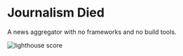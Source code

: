 # Journalism Died

A news aggregator with no frameworks and no build tools. 

<img src='https://i.ibb.co/XSW4LQn/lighthouse-score.png' alt='lighthouse score'/>